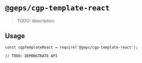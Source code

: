# `@geps/cgp-template-react`

> TODO: description

## Usage

```
const cgpTemplateReact = require('@geps/cgp-template-react');

// TODO: DEMONSTRATE API
```
